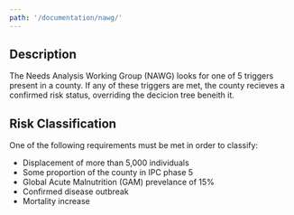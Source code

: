 ```yaml
---
path: '/documentation/nawg/'
---
```


## Description

The Needs Analysis Working Group (NAWG) looks for one of 5 triggers present in a county. If any of these triggers are met, the county recieves a confirmed risk status, overriding the decicion tree beneith it.

## Risk Classification

One of the following requirements must be met in order to classify:

- Displacement of more than 5,000 individuals
- Some proportion of the county in IPC phase 5
- Global Acute Malnutrition (GAM) prevelance of 15%
- Confirmed disease outbreak
- Mortality increase
